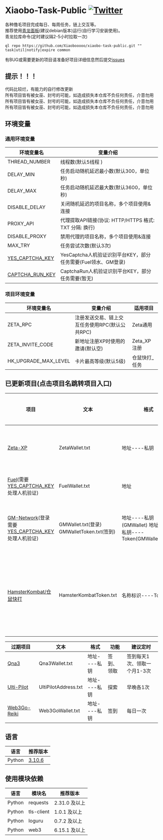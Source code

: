 # Xiaobo-Task-Public [![Twitter](https://img.shields.io/twitter/follow/0xiaobo)](https://twitter.com/intent/follow?screen_name=0xiaobo)

各种撸毛项目完成每日、每周任务，链上交互等。  
推荐使用[青龙面板](https://github.com/whyour/qinglong)(建议debian版本)运行(自行学习安装使用)。  
青龙拉库命令(定时建议隔2-5小时拉取一次)

```
ql repo https://github.com/Xiaobooooo/xiaobo-task-public.git "" task|util|notify|expire common
```

有BUG或需要更新的项目请准备好项目详细信息然后提交[issues](https://github.com/Xiaobooooo/xiaobo-ql-open/issues)

## 提示！！！

代码比较烂，有能力的自行修改更新  
所有项目皆有被女巫、封号的可能，如造成损失本仓库不负任何责任，介意勿用  
所有项目皆有被女巫、封号的可能，如造成损失本仓库不负任何责任，介意勿用  
所有项目皆有被女巫、封号的可能，如造成损失本仓库不负任何责任，介意勿用

## 环境变量

### 通用环境变量

| 环境变量名                                                                                   | 变量介绍                                      | 
|-----------------------------------------------------------------------------------------|-------------------------------------------|
| THREAD_NUMBER                                                                           | 线程数(默认5线程 )                               | 
| DELAY_MIN                                                                               | 任务启动随机延迟最小数(默认300，单位秒)                    | 
| DELAY_MAX                                                                               | 任务启动随机延迟最大数(默认3600，单位秒)                   |
| DISABLE_DELAY                                                                           | 关闭随机延迟的项目名称，多个项目使用&连接                     |
| PROXY_API                                                                               | 代理提取API链接(协议: HTTP/HTTPS 格式: TXT 分隔: 换行)  |
| DISABLE_PROXY                                                                           | 禁用代理的项目名称，多个项目使用&连接                       |
| MAX_TRY                                                                                 | 任务尝试次数(默认3次)                              | 
| [YES_CAPTCHA_KEY](https://yescaptcha.com/i/iwRpT7)                                      | YesCaptcha人机验证识别平台KEY，部分任务需要(Fuel领水、GM登录) | 
| [CAPTCHA_RUN_KEY](https://captcha.run/sso?inviter=4a6c9794-4159-4588-8686-f80958b6018c) | CaptchaRun人机验证识别平台KEY，部分任务需要(暂无)          | 

### 项目环境变量

| 环境变量名                | 变量介绍                        | 适用项目      |
|----------------------|-----------------------------|-----------|
| ZETA_RPC             | 注册发送交易、链上交互任务使用RPC(默认公共RPC) | Zeta通用    |
| ZETA_INVITE_CODE     | 新地址注册XP时使用的邀请(默认空)          | Zeta_XP注册 |
| HK_UPGRADE_MAX_LEVEL | 卡片最高等级(默认5级)                | 仓鼠快打_任务   |

## 已更新项目(点击项目名跳转项目入口)

| 项目                                                                                                                                                                                                                                                                                                                                                    | 文本                                     | 格式                                                  | 功能                                                | 建议定时(默认)              |
|-------------------------------------------------------------------------------------------------------------------------------------------------------------------------------------------------------------------------------------------------------------------------------------------------------------------------------------------------------|----------------------------------------|-----------------------------------------------------|---------------------------------------------------|-----------------------|
| [Zeta-XP](https://hub.zetachain.com/zh-CN/xp?code=YWRkcmVzcz0weDgwQjhCZURCYjI1N2UxMjQ4MDljYUI2MzdmZUY0MDc3RTAyNDYzMTEmZXhwaXJhdGlvbj0xNzEyNzU3MjA0JnI9MHhmZWNmZTkzN2ZiNjJhNzMwMmIxMjU2Yzk4YjNiMWZjMzI4YzgxNmZjMGI0YTkxMzQ5YTJhYzllNzBkYWNmYmQ5JnM9MHgxNWZmNjA1MmJjYmQ1YjZjODM0NzJmNjc5ZDZmMGU2ZTc0MjNkY2Y5NWVlNWI4ZjUxMGE0ZDYzNDkwYzc5NDIyJnY9Mjg%3D) | ZetaWallet.txt                         | 地址----私钥                                            | XP注册、部分链上交互任务                                     | 注册仅一次、交互一周一次          |
| [Fuel](https://faucet-beta-5.fuel.network/)(需要[YES_CAPTCHA_KEY](https://yescaptcha.com/i/iwRpT7)处理人机验证)                                                                                                                                                                                                                                               | FuelWallet.txt                         | 地址                                                  | 领水                                                | 一天一次或任意               |
| [GM-Network](https://launchpad.gmnetwork.ai/mission?invite_code=Y5FBPE)(登录需要[YES_CAPTCHA_KEY](https://yescaptcha.com/i/iwRpT7)处理人机验证)                                                                                                                                                                                                                 | GMWallet.txt(登录) GMWalletToken.txt(签到) | 地址----私钥(GMWallet) 地址----私钥----Token(GMWalletToken) | 每日签到                                              | 签到一天一次、登录一周一次         |
| [HamsterKombat/仓鼠快打](https://t.me/hamster_kombat_bOt/start?startapp=kentId6697084893)                                                                                                                                                                                                                                                                 | HamsterKombatToken.txt                 | 名称标识----Token                                       | 点击、每日奖励(Cipher/MiniGame/PlayGround)、任务(Earn、卡片升级) | 点击十分钟一次、每日奖励及任务一天一到两次 |

| 过期项目                                                          | 文本                   | 格式       | 功能    | 建议定时             |
|---------------------------------------------------------------|----------------------|----------|-------|------------------|
| [Qna3](https://qna3.ai/vote)                                  | Qna3Wallet.txt       | 地址----私钥 | 签到、领取 | 签到每天1次、领取一个月1-3次 |
| [Ulti-Pilot](https://pilot.ultiverse.io/?inviteCode=8dKkU)    | UltiPilotAddress.txt | 地址----私钥 | 探索    | 早晚各1次            |
| [Web3Go-Reiki](https://reiki.web3go.xyz?ref=80621285de961cb2) | Web3GoWallet.txt     | 地址----私钥 | 签到    | 每日一次             |

## 语言

| 语言     | 推荐版本                                                            |
|--------|-----------------------------------------------------------------|
| Python | [3.10.6](https://www.python.org/downloads/release/python-3106/) |

## 使用模块依赖

| 语言     | 模块名        | 推荐版本       | 
|--------|------------|------------|
| Python | requests   | 2.31.0 及以上 |
| Python | tls-client | 1.0.1 及以上  |
| Python | loguru     | 0.7.2 及以上  |
| Python | web3       | 6.15.1 及以上 |


